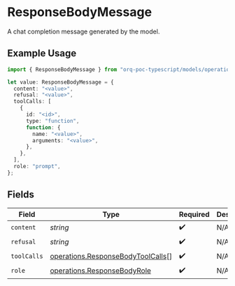 # ResponseBodyMessage

A chat completion message generated by the model.

## Example Usage

```typescript
import { ResponseBodyMessage } from "orq-poc-typescript/models/operations";

let value: ResponseBodyMessage = {
  content: "<value>",
  refusal: "<value>",
  toolCalls: [
    {
      id: "<id>",
      type: "function",
      function: {
        name: "<value>",
        arguments: "<value>",
      },
    },
  ],
  role: "prompt",
};
```

## Fields

| Field                                                                                  | Type                                                                                   | Required                                                                               | Description                                                                            |
| -------------------------------------------------------------------------------------- | -------------------------------------------------------------------------------------- | -------------------------------------------------------------------------------------- | -------------------------------------------------------------------------------------- |
| `content`                                                                              | *string*                                                                               | :heavy_check_mark:                                                                     | N/A                                                                                    |
| `refusal`                                                                              | *string*                                                                               | :heavy_check_mark:                                                                     | N/A                                                                                    |
| `toolCalls`                                                                            | [operations.ResponseBodyToolCalls](../../models/operations/responsebodytoolcalls.md)[] | :heavy_check_mark:                                                                     | N/A                                                                                    |
| `role`                                                                                 | [operations.ResponseBodyRole](../../models/operations/responsebodyrole.md)             | :heavy_check_mark:                                                                     | N/A                                                                                    |